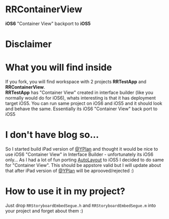 RRContainerView
============

**iOS6** "Container View" backport to **iOS5**

Disclaimer
============


What you will find inside
============
If you fork, you will find workspace with 2 projects **RRTestApp** and **RRContainerView**.<br />
**RRTestApp** has "Container View" created in interface builder (like you normally would do for iOS6), whats interesting is that it has deployment target iOS5. You can run same project on iOS6 and iOS5 and it should look and behave the same. Essentially its iOS6 "Container View" back port to iOS5

I don't have blog so...
============
So I started build iPad version of [@YPlan](http://yplanapp.com) and thought it would be nice to use iOS6 "Container View" in Interface Builder - unfortunately its iOS6 only… As I had a lot of fun porting [AutoLayout](https://github.com/RolandasRazma/RRAutoLayout) to iOS5 I decided to do same for "Container View". This should be appstore valid but I will update about that after iPad version of [@YPlan](http://yplanapp.com) will be aprooved/rejected :)

How to use it in my project?
============
Just drop `RRStoryboardEmbedSegue.h` and `RRStoryboardEmbedSegue.m` into your project and forget about them :)